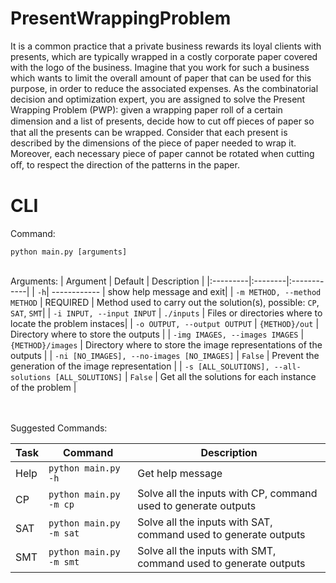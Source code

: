 # PresentWrappingProblem

It is a common practice that a private business rewards its loyal clients with presents, which are typically wrapped in a costly corporate paper covered with the logo of the business. Imagine that you work for such a business which wants to limit the overall amount of paper that can be used for this purpose, in order to reduce the associated expenses. As the combinatorial decision and optimization expert, you are assigned to solve the Present Wrapping Problem (PWP): given a wrapping paper roll of a certain dimension and a list of presents, decide how to cut oﬀ pieces of paper so that all the presents can be wrapped. Consider that each present is described by the dimensions of the piece of paper needed to wrap it. Moreover, each necessary piece of paper cannot be rotated when cutting oﬀ, to respect the direction of the patterns in the paper.


# CLI

Command:

`python main.py [arguments]`

\
Arguments:
| Argument | Default | Description |
|:---------|:--------|:------------|
| `-h`| ------------ | show help message and exit|
| `-m METHOD, --method METHOD` | REQUIRED | Method used to carry out the solution(s), possible: `CP`, `SAT`, `SMT`|
| `-i INPUT, --input INPUT` | `./inputs` | Files or directories where to locate the problem instaces|
| `-o OUTPUT, --output OUTPUT` | `{METHOD}/out` | Directory where to store the outputs |
| `-img IMAGES, --images IMAGES` | `{METHOD}/images` |  Directory where to store the image representations of the outputs |
| `-ni [NO_IMAGES], --no-images [NO_IMAGES]` | `False` | Prevent the generation of the image representation |
| `-s [ALL_SOLUTIONS], --all-solutions [ALL_SOLUTIONS]` | `False` | Get all the solutions for each instance of the problem |

\
\
Suggested Commands:

| Task | Command | Description |
| ---- | ------- | ----------- |
| Help | `python main.py -h` | Get help message |
| CP   | `python main.py -m cp` | Solve all the inputs with CP, command used to generate outputs | 
| SAT  | `python main.py -m sat` | Solve all the inputs with SAT, command used to generate outputs | 
| SMT  | `python main.py -m smt` | Solve all the inputs with SMT, command used to generate outputs | 